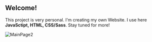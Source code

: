 ## Welcome! 
This project is very personal. I'm creating my own Website. 
I use here **JavaSctipt, HTML, CSS/Sass**.
Stay tuned for more!

![MainPage2](https://user-images.githubusercontent.com/43984219/135061133-a6f1ba01-0f97-4ba1-89d4-863257b9fcfc.png)

